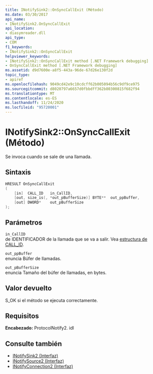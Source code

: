 ```yaml
---
title: INotifySink2::OnSyncCallExit (Método)
ms.date: 03/30/2017
api_name:
- INotifySink2.OnSyncCallExit
api_location:
- diasymreader.dll
api_type:
- COM
f1_keywords:
- INotifySink2::OnSyncCallExit
helpviewer_keywords:
- INotifySink2::OnSyncCallExit method [.NET Framework debugging]
- OnSyncCallExit method [.NET Framework debugging]
ms.assetid: d9d7600e-a8f5-443a-96de-67d26e130f2d
topic_type:
- apiref
ms.openlocfilehash: 9049cd42e9c10cdcff62b005094b56c9df9ce975
ms.sourcegitcommit: d8020797a6657d0fbbdff362b80300815f682f94
ms.translationtype: MT
ms.contentlocale: es-ES
ms.lasthandoff: 11/24/2020
ms.locfileid: "95720001"
---
```

# <a name="inotifysink2onsynccallexit-method"></a>INotifySink2::OnSyncCallExit (Método)

Se invoca cuando se sale de una llamada.  
  
## <a name="syntax"></a>Sintaxis  
  
```cpp  
HRESULT OnSyncCallExit  
(  
    [in]  CALL_ID   in_CallID,  
    [out, size_is(, *out_pBufferSize)] BYTE**  out_ppBuffer,  
    [out] DWORD*    out_pBufferSize  
);  
```  
  
## <a name="parameters"></a>Parámetros  

 `in_CallID`  
 de IDENTIFICADOR de la llamada que se va a salir. Vea [estructura de CALL_ID](call-id-structure.md).  
  
 `out_ppBuffer`  
 enuncia Búfer de llamadas.  
  
 `out_pBufferSize`  
 enuncia Tamaño del búfer de llamadas, en bytes.  
  
## <a name="return-value"></a>Valor devuelto  

 S_OK si el método se ejecuta correctamente.  
  
## <a name="requirements"></a>Requisitos  

 **Encabezado:** ProtocolNotify2. idl  
  
## <a name="see-also"></a>Consulte también

- [INotifySink2 (Interfaz)](inotifysink2-interface.md)
- [INotifySource2 (Interfaz)](inotifysource2-interface.md)
- [INotifyConnection2 (Interfaz)](inotifyconnection2-interface.md)
